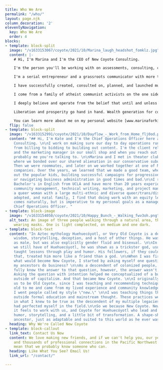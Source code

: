```yaml
---
title: Who We Are
permalink: "/who/"
layout: page.njk
column_decoration: '2'
eleventyNavigation:
  key: Who We Are
  order: 4
blocks:
- template: block-split
  image: "/v1633153067/coyote/2021/10/Marina_laugh_headshot_fomklz.jpg"
  content: |-
    # Hi, I'm Marina and I'm the CEO of New Coyote Consulting.

    I'm the person you'll be working with on assessments, consulting, coaching and training. New Coyote is my brain child, and is born of many years' experience applying equity and human-centered systems to communications strategy. I built it to be a new kind of company, a place that puts human beings over performative capitalist expectations that only waste time, lead to burn out, and don't make any money for a middle class company like mine.

    I'm a serial entrepreneur and a grassroots communicator with more than 20 years' experience motivating people to take action on behalf of political, cultural, and commercial interests. I take my commitment to the people I communicate with very seriously. My ongoing equity and workers' rights practice has made me a popular speaker, trainer, and peer mentor in the industry.

    I have successfully created, consulted on, planned, and launched multiple businesses and projects that make money without sacrificing principals or values. My success in business is directly tied to my lived experience and those of my ancestors, who live on through me.

    I come from a family of atheist communist activists on the one side, and marine corps veterans on the other. Along the way, we experienced and passed down generational trauma, abuse, mental illness, and addiction. My identity as a queer, non-binary, disabled Latine (Latinx, Latin@, Latina/o) person informs my sense of place in this world. My family history and personal experiences of racism, sexism, oppression, transphobia, and ablism in and out of the workplace fuel my need for justice. The work of anti-racism, decolonization, and recovery from the trauma of capitalism is a life-long journey and it's been my daily practice to do my part in this generational work for more than 21 years.

    I deeply believe and operate from the belief that until and unless we pay people a living wage, bringing marginalized people in line not only with earning, but with wealth generation available to historically privileged populations, we have no hope of a sustainable movement.

    Liberation and prosperity go hand in hand. Wealth generation for communities of color and communities kept in poverty by white supremacy, especially Black and Indigenous communities will change the world. I invest in pay equity and resource development for BIPOC and trans people first and foremost.

    You can learn more about me on my personal website [www.marinaforhire.com,](http://www.marinaforhire.com,) my twitter @marinaforhire, or on Linkedin where I post videos every week on Monday and Thursday setting out my intentions for the week and then updating everyone on how I did on those intentions.
  flip: false
- template: block-split
  image: "/v1633152991/coyote/2021/10/Dayflow_-_Work_from_Home_flj0od.png"
  content: "## Hi, I'm Kate and I'm the Chief Operations Officer here at New Coyote
    Consulting. \n\nI work on making sure our day to day operations run smoothly,
    from billing to bidding to building out content. I'm the client relations department
    and the marketing manager in our small shop and when you reach out to us, it's
    probably me you're talking to. \n\nMarina and I met in theater club in high school,
    where we bonded over our shared alienation in our conservative suburban environment.
    Then we were roommates, and later on we worked together at one of Marina's previous
    companies. Over the years, we learned that we made a good team, whether it's creeping
    out the popular kids, building successful campaigns for progressive organizations,
    or navigating business administration in good times and bad.\n\nI received my
    Bachelor's in English from UCLA and have more than 20 years experience in online
    community management, technical writing, marketing, and project management. As
    a queer woman with a large multi-ethnic and diverse queer/trans/disabled chosen,
    adopted, and natal family, I find that doing work with an equity lens not only
    comes naturally, but is imperative to my personal goals as a manager and as the
    Chief Operations Officer. "
- template: block-image
  image: "/v1633154050/coyote/2021/10/Happy_Bunch_-_Walking_fwv3oh.png"
  alt_text: An image of three people walking through a natural area, they are all
    wearing masks. One is light complected, on medium and one dark.
- template: block-text
  content: "In Aztec mythology Huehuecóyotl, or Very Old Coyote is a deity that represents
    wisdom, storytelling, deception, and a host of other things. He was usually depicted
    as male, but was also explicitly gender fluid and bisexual. \n\nIn the stories
    we still have of Huehuecóyotl, he was shown as a trickster god, usually one that
    taught lessons through play and humor. His followers, if they could be called
    that, treated him more like a friend than a god. \n\nWhen I was first envisioning
    what would become New Coyote, I started by asking myself one question: How did
    my ancestors do business? \n\nAs a descendent of colonized people, we may never
    fully know the answer to that question, however, the answer wasn't what I needed.
    Asking the question with intention helped me conceptualized of a business model
    outside of capitalism. And that became New Coyote. \n\nI originally planned for
    us to be Old Coyote, since I was teaching and recommending techniques that felt
    old to me and came from my lived experience and community knowledge. But everywhere
    I went people called my style \"new.\" \n\nI was teaching things that came from
    outside formal education and mainstream thought. These practices were anchored
    in what I knew to be true as the descendent of my multiple legacies, or that I
    had perfected myself in the field.\n\nSo we because New Coyote. New for the way
    it feels to work with us, and Coyote for Huehuecóyotl who lead and taught with
    humor, storytelling, and a little bit of transformation. A shape-shifter and an
    ancestor, just as adaptable and suited to this world as he ever was.  "
  heading: Why We're Called New Coyote
- template: block-callout
  link_text: Contact Us Now
  content: We love making new friends, and if we can't help you, our years of experience
    and thousands of professional connections in the Pacific Northwest and world-wide
    mean that we probably know someone who can.
  heading: Like What You See? Email Us!
  link_url: "/contact/"

---
```

